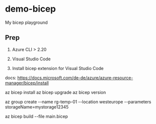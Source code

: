 # demo-bicep

My bicep playground

## Prep

1. Azure CLI > 2.20

1. Visual Studio Code

1. Install bicep extension for Visual Studio Code

docs: <https://docs.microsoft.com/de-de/azure/azure-resource-manager/bicep/install>

az bicep install
az bicep upgrade
az bicep version

az group create --name rg-temp-01 --location westeurope --parameters storageName=mystorage12345


az bicep build --file main.bicep